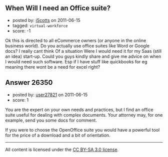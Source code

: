 ## When Will I need an Office suite?

- posted by: [iScotts](https://stackexchange.com/users/-1/10904-iscotts) on 2011-06-15
- tagged: `virtual-workforce`
- score: -1

Ok this is directed to all eCommerce owners (or anyone in the online business world). Do you actually use office suites like Word or Google docs? I really cant think Of a situation Were I would need it for my Saas (still an idea) start-up. Could you guys kindly share and give me advice on when I would need such software. Esp if I have stuff like quickbooks for eg meaning there wont be a need for excel right?


## Answer 26350

- posted by: [user27821](https://stackexchange.com/users/-1/11234-user27821) on 2011-06-15
- score: 1

You are the expert on your own needs and practices, but I find an office suite useful for dealing with complex documents. Your attorney may, for one example, send you some docs for comment.

If you were to choose the OpenOffice suite you would have a powerful tool for the price of a download and a bit of orientation. 
 



---

All content is licensed under the [CC BY-SA 3.0 license](https://creativecommons.org/licenses/by-sa/3.0/).
